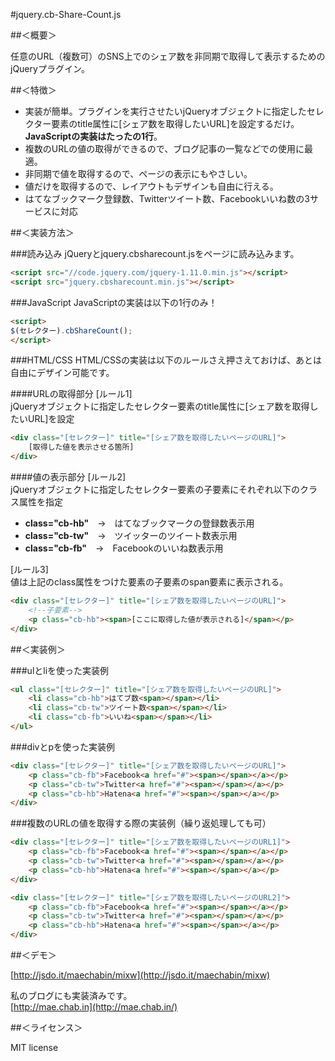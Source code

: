 #jquery.cb-Share-Count.js

##＜概要＞

任意のURL（複数可）のSNS上でのシェア数を非同期で取得して表示するためのjQueryプラグイン。

##＜特徴＞
- 実装が簡単。プラグインを実行させたいjQueryオブジェクトに指定したセレクター要素のtitle属性に[シェア数を取得したいURL]を設定するだけ。**JavaScriptの実装はたったの1行**。
- 複数のURLの値の取得ができるので、ブログ記事の一覧などでの使用に最適。
- 非同期で値を取得するので、ページの表示にもやさしい。
- 値だけを取得するので、レイアウトもデザインも自由に行える。
- はてなブックマーク登録数、Twitterツイート数、Facebookいいね数の3サービスに対応


##＜実装方法＞

###読み込み
jQueryとjquery.cbsharecount.jsをページに読み込みます。
```html
<script src="//code.jquery.com/jquery-1.11.0.min.js"></script>
<script src="jquery.cbsharecount.min.js"></script>
```

###JavaScript
JavaScriptの実装は以下の1行のみ！
```html
<script>
$(セレクター).cbShareCount();
</script>
```
  
  
###HTML/CSS
HTML/CSSの実装は以下のルールさえ押さえておけば、あとは自由にデザイン可能です。

####URLの取得部分
[ルール1]  
jQueryオブジェクトに指定したセレクター要素のtitle属性に[シェア数を取得したいURL]を設定
```html
<div class="[セレクター]" title="[シェア数を取得したいページのURL]">
    [取得した値を表示させる箇所]
</div>
```

####値の表示部分
[ルール2]  
jQueryオブジェクトに指定したセレクター要素の子要素にそれぞれ以下のクラス属性を指定
- **class="cb-hb"**　→　はてなブックマークの登録数表示用
- **class="cb-tw"**　→　ツイッターのツイート数表示用
- **class="cb-fb"**　→　Facebookのいいね数表示用

[ルール3]  
値は上記のclass属性をつけた要素の子要素のspan要素に表示される。
```html
<div class="[セレクター]" title="[シェア数を取得したいページのURL]">
	<!--子要素-->
	<p class="cb-hb"><span>[ここに取得した値が表示される]</span></p>
</div>
```

##＜実装例＞

###ulとliを使った実装例
```html
<ul class="[セレクター]" title="[シェア数を取得したいページのURL]">
    <li class="cb-hb">はてブ数<span></span></li>
    <li class="cb-tw">ツイート数<span></span></li>
    <li class="cb-fb">いいね<span></span></li>
</ul>
```

###divとpを使った実装例
```html
<div class="[セレクター]" title="[シェア数を取得したいページのURL]">
    <p class="cb-fb">Facebook<a href="#"><span></span></a></p>
    <p class="cb-tw">Twitter<a href="#"><span></span></a></p>
    <p class="cb-hb">Hatena<a href="#"><span></span></a></p>
</div>
```

###複数のURLの値を取得する際の実装例（繰り返処理しても可）
```html
<div class="[セレクター]" title="[シェア数を取得したいページのURL1]">
    <p class="cb-fb">Facebook<a href="#"><span></span></a></p>
    <p class="cb-tw">Twitter<a href="#"><span></span></a></p>
    <p class="cb-hb">Hatena<a href="#"><span></span></a></p>
</div>

<div class="[セレクター]" title="[シェア数を取得したいページのURL2]">
    <p class="cb-fb">Facebook<a href="#"><span></span></a></p>
    <p class="cb-tw">Twitter<a href="#"><span></span></a></p>
    <p class="cb-hb">Hatena<a href="#"><span></span></a></p>
</div>
```


##＜デモ＞

[http://jsdo.it/maechabin/mixw](http://jsdo.it/maechabin/mixw)

私のブログにも実装済みです。  
[http://mae.chab.in](http://mae.chab.in/)

##＜ライセンス＞

MIT license
